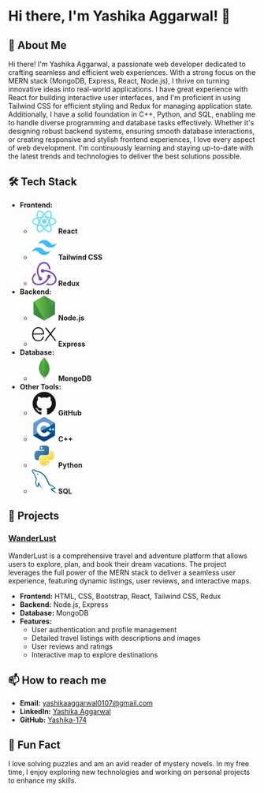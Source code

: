 # Hi there, I'm Yashika Aggarwal! 👋

## 💫 About Me
Hi there! I'm Yashika Aggarwal, a passionate web developer dedicated to crafting seamless and efficient web experiences. With a strong focus on the MERN stack (MongoDB, Express, React, Node.js), I thrive on turning innovative ideas into real-world applications. I have great experience with React for building interactive user interfaces, and I'm proficient in using Tailwind CSS for efficient styling and Redux for managing application state. Additionally, I have a solid foundation in C++, Python, and SQL, enabling me to handle diverse programming and database tasks effectively. Whether it's designing robust backend systems, ensuring smooth database interactions, or creating responsive and stylish frontend experiences, I love every aspect of web development. I'm continuously learning and staying up-to-date with the latest trends and technologies to deliver the best solutions possible.

## 🛠️ Tech Stack
- **Frontend:** 
  - <img src="https://raw.githubusercontent.com/devicons/devicon/master/icons/react/react-original.svg" alt="React" width="50" height="50"> **React**
  - <img src="https://raw.githubusercontent.com/devicons/devicon/master/icons/tailwindcss/tailwindcss-plain.svg" alt="Tailwind CSS" width="50" height="50"> **Tailwind CSS**
  - <img src="https://raw.githubusercontent.com/devicons/devicon/master/icons/redux/redux-original.svg" alt="Redux" width="50" height="50"> **Redux**
- **Backend:** 
  - <img src="https://raw.githubusercontent.com/devicons/devicon/master/icons/nodejs/nodejs-original.svg" alt="Node.js" width="50" height="50"> **Node.js**
  - <img src="https://raw.githubusercontent.com/devicons/devicon/master/icons/express/express-original.svg" alt="Express" width="50" height="50"> **Express**
- **Database:** 
  - <img src="https://raw.githubusercontent.com/devicons/devicon/master/icons/mongodb/mongodb-original.svg" alt="MongoDB" width="50" height="50"> **MongoDB**
- **Other Tools:**
  - <img src="https://raw.githubusercontent.com/devicons/devicon/master/icons/github/github-original.svg" alt="GitHub" width="50" height="50"> **GitHub**
  - <img src="https://raw.githubusercontent.com/devicons/devicon/master/icons/cplusplus/cplusplus-original.svg" alt="C++" width="50" height="50"> **C++**
  - <img src="https://raw.githubusercontent.com/devicons/devicon/master/icons/python/python-original.svg" alt="Python" width="50" height="50"> **Python**
  - <img src="https://raw.githubusercontent.com/devicons/devicon/master/icons/mysql/mysql-original.svg" alt="SQL" width="50" height="50"> **SQL**

## 🚀 Projects
### [WanderLust](https://wanderlust-project-main.onrender.com/listings)
WanderLust is a comprehensive travel and adventure platform that allows users to explore, plan, and book their dream vacations. The project leverages the full power of the MERN stack to deliver a seamless user experience, featuring dynamic listings, user reviews, and interactive maps.

- **Frontend:** HTML, CSS, Bootstrap, React, Tailwind CSS, Redux
- **Backend:** Node.js, Express
- **Database:** MongoDB
- **Features:**
  - User authentication and profile management
  - Detailed travel listings with descriptions and images
  - User reviews and ratings
  - Interactive map to explore destinations

## 📫 How to reach me
- **Email:** [yashikaaggarwal0107@gmail.com](mailto:yashikaaggarwal0107@gmail.com)
- **LinkedIn:** [Yashika Aggarwal](https://www.linkedin.com/in/yashika-aggarwal-a577a1273)
- **GitHub:** [Yashika-174](https://github.com/Yashika-174)

## 🌟 Fun Fact
I love solving puzzles and am an avid reader of mystery novels. In my free time, I enjoy exploring new technologies and working on personal projects to enhance my skills.
